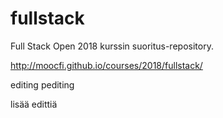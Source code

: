 # fullstack

Full Stack Open 2018 kurssin suoritus-repository.

http://moocfi.github.io/courses/2018/fullstack/

editing pediting

lisää edittiä
